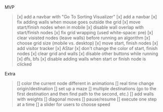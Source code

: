 MVP

> [x] add a navbar with "Go To Sorting Visualizer"
> [x] add a navbar
> [x] fix adding walls when mouse goes outside the grid
> [x] move start/finish nodes when in mobile
> [x] disable wall overlap with start/finish nodes
> [x] fix grid wrapping (used white-space: pre)
> [x] clear visisted nodes (leave walls) before running an algorithm
> [x] choose grid size (mobile vs. desktop)
> [x] move start, finish nodes
> [x] add visitor tracker
> [x] AStar
> [x] don't change the color of start, finish nodes
> [x] clear grid and walls
> [x] disable other buttons while running
> [x] dfs, bfs
> [x] disable adding walls when start or finish node is clicked

Extra

> [] color the current node different in animations
> [] real time change origin/destination
> [] set up a maze
> [] multiple destinations (go to the first destination and then find path to the second, etc.)
> [] add walls with weights
> [] diagonal moves
> [] pause/resume
> [] execute one step at a time
> [] a slider for users to choose speed
